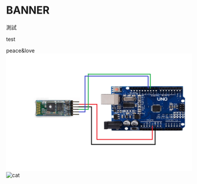 # BANNER

測試

test

peace&love
![Blueteeth](./藍芽arduino接腳圖.png)
![cat](https://i.imgur.com/dc1PU8j.jpeg)
